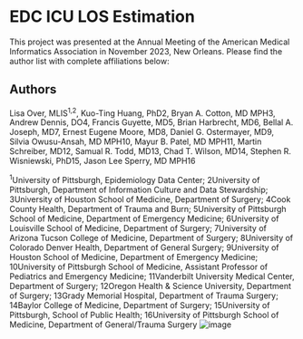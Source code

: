# EDC ICU LOS Estimation

This project was presented at the Annual Meeting of the American Medical Informatics Association in November 2023, New Orleans. Please find the author list with complete affiliations below:

## Authors


Lisa Over, MLIS<sup>1,2</sup>, Kuo-Ting Huang, PhD2, Bryan A. Cotton, MD MPH3, Andrew Dennis, DO4, Francis Guyette, MD5, Brian Harbrecht, MD6, Bellal A. Joseph, MD7, Ernest Eugene Moore, MD8, Daniel G. Ostermayer, MD9, Silvia Owusu-Ansah, MD MPH10, Mayur B. Patel, MD MPH11, Martin Schreiber, MD12, Samual R. Todd, MD13, Chad T. Wilson, MD14, Stephen R. Wisniewski, PhD15, Jason Lee Sperry, MD MPH16

<sup>1</sup>University of Pittsburgh, Epidemiology Data Center; 2University of Pittsburgh, Department of Information Culture and Data Stewardship; 3University of Houston School of Medicine, Department of Surgery; 4Cook County Health, Department of Trauma and Burn; 5University of Pittsburgh School of Medicine, Department of Emergency Medicine; 6University of Louisville School of Medicine, Department of Surgery; 7University of Arizona Tucson College of Medicine, Department of Surgery; 8University of Colorado Denver Health, Department of General Surgery; 9University of Houston School of Medicine, Department of Emergency Medicine; 10University of Pittsburgh School of Medicine, Assistant Professor of Pediatrics and Emergency Medicine; 11Vanderbilt University Medical Center, Department of Surgery; 12Oregon Health & Science University, Department of Surgery; 13Grady Memorial Hospital, Department of Trauma Surgery; 14Baylor College of Medicine, Department of Surgery; 15University of Pittsburgh, School of Public Health; 16University of Pittsburgh School of Medicine, Department of General/Trauma Surgery
![image](https://github.com/lisaover/EDC_ICU_LOS_Estimation/assets/37160722/433fc639-2cb6-4223-96ea-9cb1f38ceda2)
